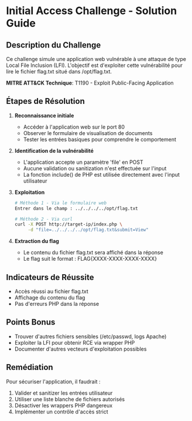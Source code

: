 # Initial Access Challenge - Solution Guide

## Description du Challenge
Ce challenge simule une application web vulnérable à une attaque de type Local File Inclusion (LFI). L'objectif est d'exploiter cette vulnérabilité pour lire le fichier flag.txt situé dans /opt/flag.txt.

**MITRE ATT&CK Technique**: T1190 - Exploit Public-Facing Application

## Étapes de Résolution

1. **Reconnaissance initiale**
   - Accéder à l'application web sur le port 80
   - Observer le formulaire de visualisation de documents
   - Tester les entrées basiques pour comprendre le comportement

2. **Identification de la vulnérabilité**
   - L'application accepte un paramètre 'file' en POST
   - Aucune validation ou sanitization n'est effectuée sur l'input
   - La fonction include() de PHP est utilisée directement avec l'input utilisateur

3. **Exploitation**
   ```bash
   # Méthode 1 - Via le formulaire web
   Entrer dans le champ : ../../../../opt/flag.txt

   # Méthode 2 - Via curl
   curl -X POST http://target-ip/index.php \
        -d "file=../../../../opt/flag.txt&submit=View"
   ```

4. **Extraction du flag**
   - Le contenu du fichier flag.txt sera affiché dans la réponse
   - Le flag suit le format : FLAG{XXXX-XXXX-XXXX-XXXX}

## Indicateurs de Réussite
- Accès réussi au fichier flag.txt
- Affichage du contenu du flag
- Pas d'erreurs PHP dans la réponse

## Points Bonus
- Trouver d'autres fichiers sensibles (/etc/passwd, logs Apache)
- Exploiter la LFI pour obtenir RCE via wrapper PHP
- Documenter d'autres vecteurs d'exploitation possibles

## Remédiation
Pour sécuriser l'application, il faudrait :
1. Valider et sanitizer les entrées utilisateur
2. Utiliser une liste blanche de fichiers autorisés
3. Désactiver les wrappers PHP dangereux
4. Implémenter un contrôle d'accès strict
